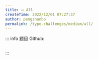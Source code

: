 ```yaml
---
title: ➖ All
createTime: 2022/12/01 07:27:37
author: pengzhanbo
permalink: /type-challenges/medium/all/
---
```


::: info 题目
Github: []()

```ts
```
:::
